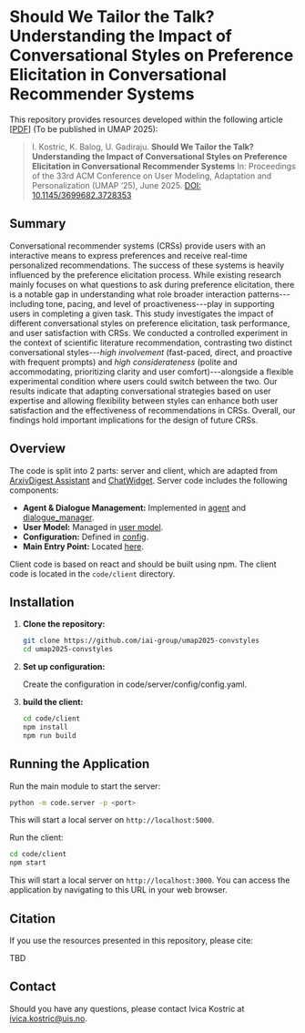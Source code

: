 # Should We Tailor the Talk? Understanding the Impact of Conversational Styles on Preference Elicitation in Conversational Recommender Systems


This repository provides resources developed within the following article [[PDF](https://arxiv.org/abs/TODO_FIX_LINK)] (To be published in UMAP 2025):

> I. Kostric, K. Balog, U. Gadiraju. **Should We Tailor the Talk? Understanding the Impact of Conversational Styles on Preference Elicitation in Conversational Recommender Systems** In: Proceedings of the 33rd ACM Conference on User Modeling, Adaptation and Personalization (UMAP ’25), June 2025. [DOI: 10.1145/3699682.3728353](https://doi.org/10.1145/3699682.3728353)


## Summary

Conversational recommender systems (CRSs) provide users with an interactive means to express preferences and receive real-time personalized recommendations. The success of these systems is heavily influenced by the preference elicitation process.
While existing research mainly focuses on what questions to ask during preference elicitation, there is a notable gap in understanding what role broader interaction patterns---including tone, pacing, and level of proactiveness---play in supporting users in completing a given task. This study investigates the impact of different conversational styles on preference elicitation, task performance, and user satisfaction with CRSs.
We conducted a controlled experiment in the context of scientific literature recommendation, contrasting two distinct conversational styles---*high involvement* (fast-paced, direct, and proactive with frequent prompts) and *high considerateness* (polite and accommodating, prioritizing clarity and user comfort)---alongside a flexible experimental condition where users could switch between the two.
Our results indicate that adapting conversational strategies based on user expertise and allowing flexibility between styles can enhance both user satisfaction and the effectiveness of recommendations in CRSs. Overall, our findings hold important implications for the design of future CRSs.

## Overview

The code is split into 2 parts: server and client, which are adapted from [ArxivDigest Assistant](https://github.com/iai-group/arxivdigest-assistant) and [ChatWidget](https://github.com/iai-group/ChatWidget). Server code includes the following components:

  - **Agent & Dialogue Management:** Implemented in [agent](code/server/ada/agent/agent.py) and [dialogue_manager](ada/agent/dialogue_manager/dialogue_manager.py).
  - **User Model:** Managed in [user model](code/server/ada/external/user_model/ada_user_model.py).
  - **Configuration:** Defined in [config](code/server/config/config.yaml).
  - **Main Entry Point:** Located [here](code/server/ada/main.py).

Client code is based on react and should be built using npm. The client code is located in the `code/client` directory.


## Installation

1. **Clone the repository:**

   ```sh
   git clone https://github.com/iai-group/umap2025-convstyles
   cd umap2025-convstyles
   ```

3. **Set up configuration:**

    Create the configuration in code/server/config/config.yaml.

4. **build the client:**

   ```sh
   cd code/client
   npm install
   npm run build
   ```

## Running the Application

Run the main module to start the server:

```sh
python -m code.server -p <port>
```

This will start a local server on `http://localhost:5000`.

Run the client:

```sh
cd code/client
npm start
```

This will start a local server on `http://localhost:3000`. You can access the application by navigating to this URL in your web browser.

## Citation

If you use the resources presented in this repository, please cite:

TBD

## Contact

Should you have any questions, please contact Ivica Kostric at [ivica.kostric@uis.no](mailto:ivica.kostric@uis.no).
